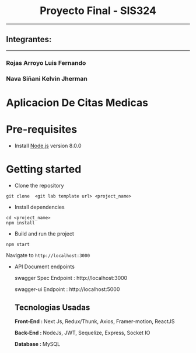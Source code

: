 <h1 align="center">Proyecto Final - SIS324</h1>
<hr/>
<h2>Integrantes: </h2><hr/>

<h3> Rojas Arroyo Luis Fernando</h3>
<h3> Nava Siñani Kelvin Jherman</h3>

<h1><b>Aplicacion De Citas Medicas</b></h1>

# Pre-requisites

- Install [Node.js](https://nodejs.org/en/) version 8.0.0

# Getting started

- Clone the repository

```
git clone  <git lab template url> <project_name>
```

- Install dependencies

```
cd <project_name>
npm install
```

- Build and run the project

```
npm start
```

Navigate to `http://localhost:3000`

- API Document endpoints

  swagger Spec Endpoint : http://localhost:3000

  swagger-ui Endpoint : http://localhost:5000

  <h2>Tecnologias Usadas</h2>
  <p><b>Front-End : </b> Next Js, Redux/Thunk, Axios, Framer-motion, ReactJS <p>
  <p><b>Back-End : </b> NodeJs, JWT, Sequelize, Express, Socket IO<p>
  <p><b>Database : </b>MySQL</p>
